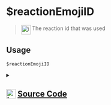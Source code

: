 # $reactionEmojiID
> <img align="top" src="https://upload.wikimedia.org/wikipedia/commons/thumb/e/e4/Infobox_info_icon.svg/160px-Infobox_info_icon.svg.png?20150409153300" alt="image" width="25" height="auto"> The reaction id that was used
## Usage
```
$reactionEmojiID
```
<details>
<summary>
    
## <img align="top" src="https://cdn4.iconfinder.com/data/icons/iconsimple-logotypes/512/github-512.png" alt="image" width="25" height="auto">  [Source Code](https://github.com/tryforge/ForgeScript-V2/blob/main/src/native/reactionEmojiID.ts)
    
</summary>
    
```ts
import { NativeFunction, Return } from "../structures"

export default new NativeFunction({
    name: "$reactionEmojiID",
    version: "1.0.0",
    description: "The reaction id that was used",
    unwrap: true,
    execute(ctx) {
        return Return.success(ctx.reaction?.emoji.id)
    },
})

```
    
</details>
